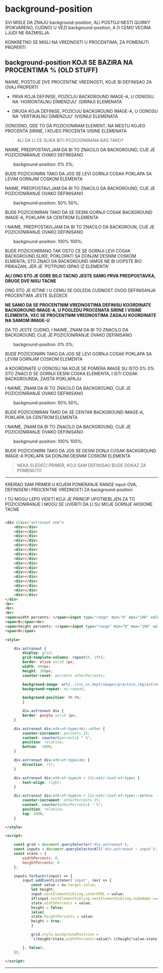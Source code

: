 # background-position

SVI MISLE DA ZNAJU background-position, ALI POSTOJI NESTI QUIRKY (POKVARENO, CUDNO) U VEZI background-position, A O CEMO VECINA LJUDI NE RAZMISLJA

KONKRETNO SE MISLI NA VREDNOSTI U PROCENTIMA, ZA POMENUTI PROPERTI

## background-position KOJI SE BAZIRA NA PROCENTIMA % (OLD STUFF)

NAIME, POSTOJE DVE PROCENTNE VREDNOSTI, KOJE BI DEFINISAO ZA OVAJ PROPERTI

- PRVA KOJA DEFINISE, POZICIJU BACKGROUND IMAGE-A, U ODNOSU NA 'HORIONTALNU DIMENZIJU' (SIRINU) ELEMENATA

- DRUGA KOJA DEFINISE, POZICIJU BACKGROUND IMAGE-A, U ODNOSU NA 'VERTIKALNU DIMENZIJU' (VISINU) ELEMENATA

ODNOSNO, GDE TO DA POZICIONIRAM ELEMENT, NA MESTU KOJEG PROCENTA SIRINE, I KOJEG PROCENTA VISINE ELEMENATA

> ALI DA LI CE SLIKA BITI POZICIONIRANA BAS TAKO?

NAIME, PREDPOSTAVLJAM DA BI TO ZNACILO DA BACKGROUND, CIJE JE POZICIONIRANJE OVAKO DEFINISANO

&nbsp;&nbsp;&nbsp;&nbsp;&nbsp;&nbsp; background-position: 0% 0%;

BUDE POZICIONIRN TAKO DA JOS SE LEVI GORNJI COSAK POKLAPA SA LEVIM GORNJIM COSKOM ELEMENTA

NAIME, PREDPOSTAVLJAM DA BI TO ZNACILO DA BACKGROUND, CIJE JE POZICIONIRANJE OVAKO DEFINISANO

&nbsp;&nbsp;&nbsp;&nbsp;&nbsp;&nbsp; background-position: 50% 50%;

BUDE POZICIONIRAN TAKO DA SE DESNI GORNJI COSAK BACKGROUND IMAGE-A, POKLAPA SA CENTROM ELEMENTA

I NAIME, PREDPOSTAVLJAM DA BI TO ZNACILO DA BACKGROUN, CIJE JE POZICIONIRANJE OVAKO DEFINISANO

&nbsp;&nbsp;&nbsp;&nbsp;&nbsp;&nbsp; background-position: 100% 100%;

BUDE POZICIONIRANO TAK OSTO CE SE GORNJI LEVI COSAK BACKGROUND SLIKE, POKLOPATI SA DONJIM DESNIM COSKOM ELMENTA; STO ZNACI DA BACKGROUND IAMGE NE BI UOPSTE BIO PRIKAZAN, JER JE 'POTPUNO ISPAO IZ ELEMENTA'

**ALI ONO STO JE GORE BILO TACNO JESTE SAMO PRVA PREDPOSTAVKA, DRUGE DVE NISU TACNE**

ONO STO JE ISTINE I U CEMU SE OGLEDA CUDNOST OVOG DEFINISANJA PROCENTIMA JESTE SLEDECE

**NE SAMO DA SE PROCENTNIM VREDNOSTIMA DEFINISU KOORDINATE BACKGROUND IMAGE-A, U POGLEDU PROCENATA SIRINE I VISINE ELEMENTA, VEC SE PROCENTNIM VREDNOSTIMA ZADAJU KOORDINATE NA SAMOM IMAGE-U**

DA TO JESTE CUDNO, I NAIME, ZNAM DA BI TO ZNACILO DA BACKGROUND, CIJE JE POZICIONIRANJE OVAKO DEFINISANO

&nbsp;&nbsp;&nbsp;&nbsp;&nbsp;&nbsp; background-position: 0% 0%;

BUDE POZICIONIRN TAKO DA JOS SE LEVI GORNJI COSAK POKLAPA SA LEVIM GORNJIM COSKOM ELEMENTA

A KOORDINATE U ODNOSU NA KOJE SE POMERA IMAGE SU ISTO 0% 0% STO ZNACI D SE GORNJI DESNI COSKA ELEMENTA, I ISTI COSAK BACKGROUNDA, ZAISTA POKLAPAJU

I NAIME, ZNAM DA BI TO ZNACILO DA BACKGROUND, CIJE JE POZICIONIRANJE OVAKO DEFINISANO

&nbsp;&nbsp;&nbsp;&nbsp;&nbsp;&nbsp; background-position: 50% 50%;

BUDE POZICIONIRAN TAKO DA SE CENTAR BACKGROUND IMAGE-A, POKLAPA SA CENTROM ELEMENTA

I NAIME, ZNAM DA BI TO ZNACILO DA BACKGROUND, CIJE JE POZICIONIRANJE OVAKO DEFINISANO

&nbsp;&nbsp;&nbsp;&nbsp;&nbsp;&nbsp; background-position: 100% 100%;

BUDE POZICIONIRN TAKO DA JOS SE DESNI DONJI COSAK BACKGROUND IMAGE-A POKLAPA SA DONJIM DESNIM COSKOM ELEMENTA

> NEKA SLEDECI PRIMER, KOJI SAM DEFINISAO BUDE DOKAZ ZA POMENUTO

****

KREIRAO SAM PRIMER U KOJEM POMERANJE RANGE input-OVA, DEFINISEM I PROCENTNE VREDNOSTI ZA background-position

I TU MOGU LEPO VIDETI KOJI JE PRINCIP UPOTREBLJEN ZA TO POZICIONIRANJE I MOGU SE UVERITI DA LI SU MOJE GORNJE AKSIOME TACNE

```HTML

<div class="astronaut one">
    <div></div>
    <div></div>
    <div></div>
    <div></div>
    <div></div>
    <div></div>
    <div></div>
    <div></div>
    <div></div>
    <div></div>
    <div></div>
    <div></div>
    <div></div>
    <div></div>
    <div></div>
    <div></div>
</div>
<br>
<br>
<br>
<span>width percents: </span><input type="range" min="0" max="100" value="0">
<span>0</span><br>
<span>height percents: </span><input type="range" min="0" max="100" value="0">
<span>0</span>

<style>

    div.astronaut {
        display: grid;
        grid-template-columns: repeat(4, 1fr);
        border: olive solid 1px;
        width: 600px;
        height: 380px;
        counter-reset: percents otherPercents;

        background-image: url(../css_in_dept/images/practice_img/astronaut.jpg);
        background-repeat: no-repeat;

        background-position: 0% 0%;
        }

        div.astronaut div {
        border: purple solid 1px;
    }

    div.astronaut div:nth-of-type(4n)::after {
        counter-increment: percents 25;
        content: counter(percents) " %";
        position: relative;
        bottom: -100%;
    }

    div.astronaut div:nth-of-type(4n) {
        direction: rtl;
    }

    div.astronaut div:nth-of-type(n + 13):not(:last-of-type) {
        text-align: right;
    }

    div.astronaut div:nth-of-type(n + 13):not(:last-of-type)::before  {
        counter-increment: otherPercents 25;
        content: counter(otherPercents) " %";
        position: relative;
        top: 100%;
    }

</style>

<script>

    const grid = document.querySelector('div.astronaut');
    const inputs = document.querySelectorAll('div.astronaut ~ input');
    const state = {
        widthPercents: 0,
        heightPercents: 0
    };

    inputs.forEach((input) => {
        input.addEventListener('input', (ev) => {
            const value = ev.target.value;
            let height;
            input.nextElementSibling.innerHTML = value;
            if(input.nextElementSibling.nextElementSibling.nodeName === "BR"){
            state.widthPercents = value;
            height = false;
            }else{
            state.heightPercents = value;
            height = true;
            }

            grid.style.backgroundPosition = 
            `${height?state.widthPercents:value}% ${height?value:state.heightPercents}%`;

        }, false);
    });

</script>


```

****